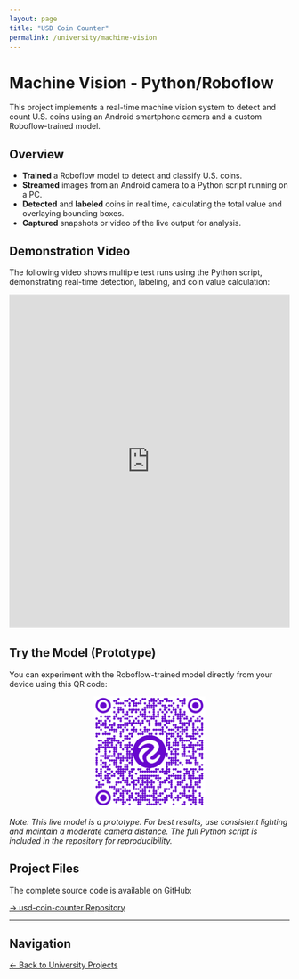 ```yaml
---
layout: page
title: "USD Coin Counter"
permalink: /university/machine-vision
---
```

# Machine Vision - Python/Roboflow

This project implements a real-time machine vision system to detect and count U.S. coins using an Android smartphone camera and a custom Roboflow-trained model.  

## Overview

- **Trained** a Roboflow model to detect and classify U.S. coins.  
- **Streamed** images from an Android camera to a Python script running on a PC.  
- **Detected** and **labeled** coins in real time, calculating the total value and overlaying bounding boxes.  
- **Captured** snapshots or video of the live output for analysis.

## Demonstration Video

The following video shows multiple test runs using the Python script, demonstrating real-time detection, labeling, and coin value calculation:

<iframe width="100%" height="600" 
  src="https://www.youtube.com/embed/J19z-QP_urg?rel=0" 
  title="YouTube video player" 
  frameborder="0" allowfullscreen>
</iframe>

## Try the Model (Prototype)

You can experiment with the Roboflow-trained model directly from your device using this QR code:  

<div align="center">
  <img src="/assets/projects/machine-vision/qr-code.PNG" alt="QR Code" width="200"/>
</div>

*Note: This live model is a prototype. For best results, use consistent lighting and maintain a moderate camera distance. The full Python script is included in the repository for reproducibility.*

## Project Files

The complete source code is available on GitHub:  

[→ usd-coin-counter Repository](https://github.com/trevorzimmerman/usd-coin-counter)

---

## Navigation

[← Back to University Projects](/university)
